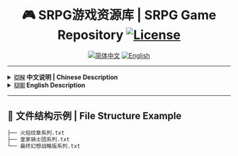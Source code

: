 <div align="center">

# 🎮 SRPG游戏资源库 | SRPG Game Repository [![License](https://img.shields.io/badge/Protocol-学习交流-blueviolet)](LICENSE)

[![简体中文](https://img.shields.io/badge/语言-简体中文-red?style=for-the-badge)](README_zh.md) 
[![English](https://img.shields.io/badge/Language-English-blue?style=for-the-badge)](README_en.md)

</div>

---

<!-- 中英双版本内容 -->
<details>
<summary><strong>🇨🇳 中文说明 | Chinese Description</strong></summary>

## 📜 使用声明
- **用途说明**  
  本仓库用于存储策略角色扮演游戏(SRPG)相关资源，**仅供学习交流与技术研究**  
  📂 资源链接存放于`游戏系列名称.txt`文件中（如《火焰纹章系列.txt》）

- **版权声明**  
  ⚠️ 所有资源著作权均归属原厂商，请通过[正版渠道](https://store.steampowered.com/)购买游戏  
  🔗 本仓库内容仅作学习交流使用，您必须在下载后的24个小时之内，从您的电脑中彻底删除上述内容。如果您喜欢该程序，请支持正版软件，购买注册，得到更好的正版服务。

</details>

<details>
<summary><strong>🇺🇸 English Description</strong></summary>

## 📜 Usage Statement
- **Purpose**  
  This repository stores Strategy Role-Playing Game(SRPG) related resources **for academic research and technical study only**  
  📂 Resource links are stored in `GameSeriesName.txt` files (e.g.《Fire Emblem Series.txt》)

- **Copyright**  
  ⚠️ All game copyrights belong to original developers. Please purchase games through [official stores](https://store.steampowered.com/)  
  🔗 The contents of this repository are for learning and communication purposes only. 
You must completely delete the above content from your computer within 24 hours after downloading. If you like the program, please support the genuine software by purchasing and registering to obtain better official services.

</details>

---

## 📁 文件结构示例 | File Structure Example
```bash
├── 火焰纹章系列.txt
├── 皇家骑士团系列.txt
└── 最终幻想战略版系列.txt

